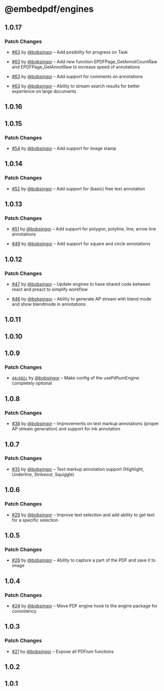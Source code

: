 # @embedpdf/engines

## 1.0.17

### Patch Changes

- [#63](https://github.com/embedpdf/embed-pdf-viewer/pull/63) by [@bobsingor](https://github.com/bobsingor) – Add posibility for progress on Task

- [#63](https://github.com/embedpdf/embed-pdf-viewer/pull/63) by [@bobsingor](https://github.com/bobsingor) – Add new function EPDFPage_GetAnnotCountRaw and EPDFPage_GetAnnotRaw to increase speed of annotations

- [#63](https://github.com/embedpdf/embed-pdf-viewer/pull/63) by [@bobsingor](https://github.com/bobsingor) – Add support for comments on annotations

- [#63](https://github.com/embedpdf/embed-pdf-viewer/pull/63) by [@bobsingor](https://github.com/bobsingor) – Ability to stream search results for better experience on large documents

## 1.0.16

## 1.0.15

### Patch Changes

- [#54](https://github.com/embedpdf/embed-pdf-viewer/pull/54) by [@bobsingor](https://github.com/bobsingor) – Add support for image stamp

## 1.0.14

### Patch Changes

- [#52](https://github.com/embedpdf/embed-pdf-viewer/pull/52) by [@bobsingor](https://github.com/bobsingor) – Add support for (basic) free text annotation

## 1.0.13

### Patch Changes

- [#51](https://github.com/embedpdf/embed-pdf-viewer/pull/51) by [@bobsingor](https://github.com/bobsingor) – Add support for polygon, polyline, line, arrow line annotations

- [#49](https://github.com/embedpdf/embed-pdf-viewer/pull/49) by [@bobsingor](https://github.com/bobsingor) – Add support for square and circle annotations

## 1.0.12

### Patch Changes

- [#47](https://github.com/embedpdf/embed-pdf-viewer/pull/47) by [@bobsingor](https://github.com/bobsingor) – Update engines to have shared code between react and preact to simplify workflow

- [#46](https://github.com/embedpdf/embed-pdf-viewer/pull/46) by [@bobsingor](https://github.com/bobsingor) – Ability to generate AP stream with blend mode and show blendmode in annotations

## 1.0.11

## 1.0.10

## 1.0.9

### Patch Changes

- [`d4c602c`](https://github.com/embedpdf/embed-pdf-viewer/commit/d4c602cf2045ee06eec56ec794d5f4dbb4613131) by [@bobsingor](https://github.com/bobsingor) – Make config of the usePdfiumEngine completely optional

## 1.0.8

### Patch Changes

- [#38](https://github.com/embedpdf/embed-pdf-viewer/pull/38) by [@bobsingor](https://github.com/bobsingor) – Improvements on text markup annotations (proper AP stream generation) and support for ink annotation

## 1.0.7

### Patch Changes

- [#35](https://github.com/embedpdf/embed-pdf-viewer/pull/35) by [@bobsingor](https://github.com/bobsingor) – Text markup annotation support (Highlight, Underline, Strikeout, Squiggle)

## 1.0.6

### Patch Changes

- [#29](https://github.com/embedpdf/embed-pdf-viewer/pull/29) by [@bobsingor](https://github.com/bobsingor) – Improve text selection and add ability to get text for a specific selection

## 1.0.5

### Patch Changes

- [#28](https://github.com/embedpdf/embed-pdf-viewer/pull/28) by [@bobsingor](https://github.com/bobsingor) – Ability to capture a part of the PDF and save it to image

## 1.0.4

### Patch Changes

- [#24](https://github.com/embedpdf/embed-pdf-viewer/pull/24) by [@bobsingor](https://github.com/bobsingor) – Move PDF engine hook to the engine package for consistency

## 1.0.3

### Patch Changes

- [#21](https://github.com/embedpdf/embed-pdf-viewer/pull/21) by [@bobsingor](https://github.com/bobsingor) – Expose all PDFium functions

## 1.0.2

## 1.0.1
